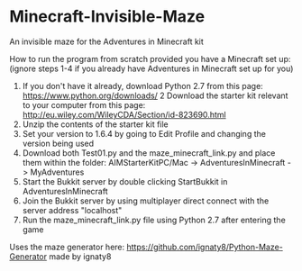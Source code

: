 # Minecraft-Invisible-Maze

An invisible maze for the Adventures in Minecraft kit

How to run the program from scratch provided you have a Minecraft set up:
(ignore steps 1-4 if you already have Adventures in Minecraft set up for you)

1. If you don't have it already, download Python 2.7 from this page: https://www.python.org/downloads/
2 Download the starter kit relevant to your computer from this page: http://eu.wiley.com/WileyCDA/Section/id-823690.html
3. Unzip the contents of the starter kit file
4. Set your version to 1.6.4 by going to Edit Profile and changing the version being used
5. Download both Test01.py and the maze_minecraft_link.py and place them within the folder: AIMStarterKitPC/Mac -> AdventuresInMinecraft -> MyAdventures
6. Start the Bukkit server by double clicking StartBukkit in AdventuresInMinecraft
7. Join the Bukkit server by using multiplayer direct connect with the server address "localhost"
8. Run the maze_minecraft_link.py file using Python 2.7 after entering the game

Uses the maze generator here: https://github.com/ignaty8/Python-Maze-Generator made by ignaty8

